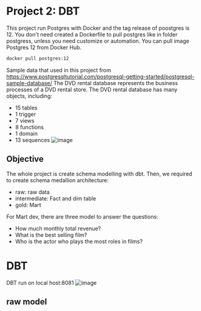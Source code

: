 # Project 2: DBT

This project run Postgres with Docker and the tag release of poostgres is 12. You don't need created a Dockerfile to pull postgres like in folder postgress, unless you need customize or automation. You can pull image Postgres 12 from Docker Hub.

``` bash
docker pull postgres:12
```
Sample data that used in this project from https://www.postgresqltutorial.com/postgresql-getting-started/postgresql-sample-database/
The DVD rental database represents the business processes of a DVD rental store. The DVD rental database has many objects, including:

*  15 tables
* 1 trigger
* 7 views
* 8 functions
* 1 domain
* 13 sequences
![image](https://github.com/user-attachments/assets/ad68bc74-5093-4d51-b879-e92eb1ab9020)


## Objective
The whole project is create schema modelling with dbt. Then, we required to create schema medallion architecture:
* raw: raw data
* intermediate: Fact and dim table
* gold: Mart

For Mart dev, there are three model to answer the questions:
* How much monthly total revenue?
* What is the best selling film?
* Who is the actor who plays the most roles in films?

# DBT
DBT run on local host:8081
![image](https://github.com/user-attachments/assets/2b1b687d-0014-4420-89c5-ec4c7951672c)

## raw model

